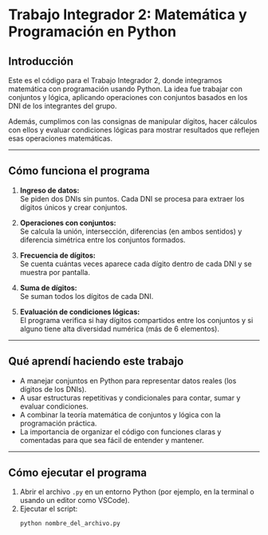 # Trabajo Integrador 2: Matemática y Programación en Python

## Introducción

Este es el código para el Trabajo Integrador 2, donde integramos matemática con programación usando Python. La idea fue trabajar con conjuntos y lógica, aplicando operaciones con conjuntos basados en los DNI de los integrantes del grupo.

Además, cumplimos con las consignas de manipular dígitos, hacer cálculos con ellos y evaluar condiciones lógicas para mostrar resultados que reflejen esas operaciones matemáticas.

---

## Cómo funciona el programa

1. **Ingreso de datos:**  
   Se piden dos DNIs sin puntos. Cada DNI se procesa para extraer los dígitos únicos y crear conjuntos.

2. **Operaciones con conjuntos:**  
   Se calcula la unión, intersección, diferencias (en ambos sentidos) y diferencia simétrica entre los conjuntos formados.

3. **Frecuencia de dígitos:**  
   Se cuenta cuántas veces aparece cada dígito dentro de cada DNI y se muestra por pantalla.

4. **Suma de dígitos:**  
   Se suman todos los dígitos de cada DNI.

5. **Evaluación de condiciones lógicas:**  
   El programa verifica si hay dígitos compartidos entre los conjuntos y si alguno tiene alta diversidad numérica (más de 6 elementos).

---

## Qué aprendí haciendo este trabajo

- A manejar conjuntos en Python para representar datos reales (los dígitos de los DNIs).  
- A usar estructuras repetitivas y condicionales para contar, sumar y evaluar condiciones.  
- A combinar la teoría matemática de conjuntos y lógica con la programación práctica.  
- La importancia de organizar el código con funciones claras y comentadas para que sea fácil de entender y mantener.

---

## Cómo ejecutar el programa

1. Abrir el archivo `.py` en un entorno Python (por ejemplo, en la terminal o usando un editor como VSCode).  
2. Ejecutar el script:  
   ```bash
   python nombre_del_archivo.py
